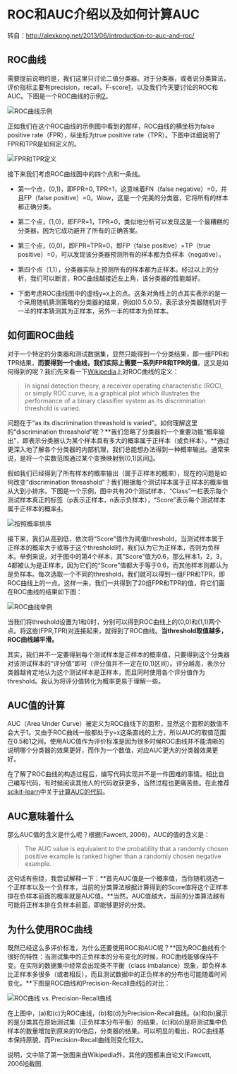 # ROC和AUC介绍以及如何计算AUC

转自：http://alexkong.net/2013/06/introduction-to-auc-and-roc/

## ROC曲线

需要提前说明的是，我们这里只讨论二值分类器。对于分类器，或者说分类算法，评价指标主要有precision，recall，F-score[1](http://alexkong.net/2013/06/introduction-to-auc-and-roc/#fn:1)，以及我们今天要讨论的ROC和AUC。下图是一个ROC曲线的示例[2](http://alexkong.net/2013/06/introduction-to-auc-and-roc/#fn:2)。

![ROC曲线示例](http://alexkong.net/images/Roccurves.png)

正如我们在这个ROC曲线的示例图中看到的那样，ROC曲线的横坐标为false positive rate（FPR），纵坐标为true positive rate（TPR）。下图中详细说明了FPR和TPR是如何定义的。

![FPR和TPR定义](http://alexkong.net/images/fpr-and-tpr.png)

接下来我们考虑ROC曲线图中的四个点和一条线。

* 第一个点，(0,1)，即FPR=0, TPR=1，这意味着FN（false negative）=0，并且FP（false positive）=0。Wow，这是一个完美的分类器，它将所有的样本都正确分类。

* 第二个点，(1,0)，即FPR=1，TPR=0，类似地分析可以发现这是一个最糟糕的分类器，因为它成功避开了所有的正确答案。

* 第三个点，(0,0)，即FPR=TPR=0，即FP（false positive）=TP（true positive）=0，可以发现该分类器预测所有的样本都为负样本（negative）。

* 第四个点（1,1），分类器实际上预测所有的样本都为正样本。经过以上的分析，我们可以断言，ROC曲线越接近左上角，该分类器的性能越好。

* 下面考虑ROC曲线图中的虚线y=x上的点。这条对角线上的点其实表示的是一个采用随机猜测策略的分类器的结果，例如(0.5,0.5)，表示该分类器随机对于一半的样本猜测其为正样本，另外一半的样本为负样本。

## 如何画ROC曲线

对于一个特定的分类器和测试数据集，显然只能得到一个分类结果，即一组FPR和TPR结果，**而要得到一个曲线，我们实际上需要一系列FPR和TPR的值**，这又是如何得到的呢？我们先来看一下[Wikipedia](http://en.wikipedia.org/wiki/Receiver_operating_characteristic)上对ROC曲线的定义：

> In signal detection theory, a receiver operating characteristic (ROC), or simply ROC curve, is a graphical plot which illustrates the performance of a binary classifier system as its discrimination threshold is varied.

问题在于“as its discrimination threashold is varied”。如何理解这里的“discrimination threashold”呢？**我们忽略了分类器的一个重要功能“概率输出”，即表示分类器认为某个样本具有多大的概率属于正样本（或负样本）。**通过更深入地了解各个分类器的内部机理，我们总能想办法得到一种概率输出。通常来说，是将一个实数范围通过某个变换映射到(0,1)区间[3](http://alexkong.net/2013/06/introduction-to-auc-and-roc/#fn:3)。

假如我们已经得到了所有样本的概率输出（属于正样本的概率），现在的问题是如何改变“discrimination threashold”？我们根据每个测试样本属于正样本的概率值从大到小排序。下图是一个示例，图中共有20个测试样本，“Class”一栏表示每个测试样本真正的标签（p表示正样本，n表示负样本），“Score”表示每个测试样本属于正样本的概率[4](http://alexkong.net/2013/06/introduction-to-auc-and-roc/#fn:4)。

![按照概率排序](http://alexkong.net/images/score-ranking.png)

接下来，我们从高到低，依次将“Score”值作为阈值threshold，当测试样本属于正样本的概率大于或等于这个threshold时，我们认为它为正样本，否则为负样本。举例来说，对于图中的第4个样本，其“Score”值为0.6，那么样本1，2，3，4都被认为是正样本，因为它们的“Score”值都大于等于0.6，而其他样本则都认为是负样本。每次选取一个不同的threshold，我们就可以得到一组FPR和TPR，即ROC曲线上的一点。这样一来，我们一共得到了20组FPR和TPR的值，将它们画在ROC曲线的结果如下图：

![ROC曲线举例](http://alexkong.net/images/roc-example.png)

当我们将threshold设置为1和0时，分别可以得到ROC曲线上的(0,0)和(1,1)两个点。将这些(FPR,TPR)对连接起来，就得到了ROC曲线。**当threshold取值越多，ROC曲线越平滑。**

其实，我们并不一定要得到每个测试样本是正样本的概率值，只要得到这个分类器对该测试样本的“评分值”即可（评分值并不一定在(0,1)区间）。评分越高，表示分类器越肯定地认为这个测试样本是正样本，而且同时使用各个评分值作为threshold。我认为将评分值转化为概率更易于理解一些。

## AUC值的计算

AUC（Area Under Curve）被定义为ROC曲线下的面积，显然这个面积的数值不会大于1。又由于ROC曲线一般都处于y=x这条直线的上方，所以AUC的取值范围在0.5和1之间。使用AUC值作为评价标准是因为很多时候ROC曲线并不能清晰的说明哪个分类器的效果更好，而作为一个数值，对应AUC更大的分类器效果更好。

在了解了ROC曲线的构造过程后，编写代码实现并不是一件困难的事情。相比自己编写代码，有时候阅读其他人的代码收获更多，当然过程也更痛苦些。在此推荐[scikit-learn](http://scikit-learn.org/stable/)中关于[计算AUC的代码](https://github.com/scikit-learn/scikit-learn/blob/master/sklearn/metrics/metrics.py#L479)。

## AUC意味着什么

那么AUC值的含义是什么呢？根据(Fawcett, 2006)，AUC的值的含义是：

> The AUC value is equivalent to the probability that a randomly chosen positive example is ranked higher than a randomly chosen negative example.

这句话有些绕，我尝试解释一下：**首先AUC值是一个概率值，当你随机挑选一个正样本以及一个负样本，当前的分类算法根据计算得到的Score值将这个正样本排在负样本前面的概率就是AUC值。**当然，AUC值越大，当前的分类算法越有可能将正样本排在负样本前面，即能够更好的分类。

## 为什么使用ROC曲线

既然已经这么多评价标准，为什么还要使用ROC和AUC呢？**因为ROC曲线有个很好的特性：当测试集中的正负样本的分布变化的时候，ROC曲线能够保持不变。在实际的数据集中经常会出现类不平衡（class imbalance）现象，即负样本比正样本多很多（或者相反），而且测试数据中的正负样本的分布也可能随着时间变化。**下图是ROC曲线和Precision-Recall曲线[5](http://alexkong.net/2013/06/introduction-to-auc-and-roc/#fn:5)的对比：

![ROC曲线 vs. Precision-Recall曲线](http://alexkong.net/images/roc-and-precall.png)

在上图中，(a)和(c)为ROC曲线，(b)和(d)为Precision-Recall曲线。(a)和(b)展示的是分类其在原始测试集（正负样本分布平衡）的结果，(c)和(d)是将测试集中负样本的数量增加到原来的10倍后，分类器的结果。可以明显的看出，ROC曲线基本保持原貌，而Precision-Recall曲线则变化较大。

说明，文中除了第一张图来自Wikipedia外，其他的图都来自论文(Fawcett, 2006)[6](http://alexkong.net/2013/06/introduction-to-auc-and-roc/#fn:6)截图.